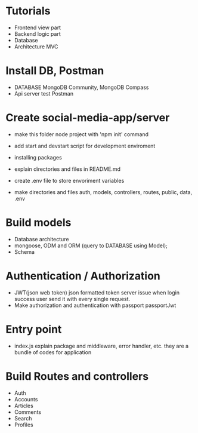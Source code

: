 # Tutorials 
- Frontend 
view part
- Backend 
logic part
- Database
- Architecture
MVC

# Install DB, Postman
- DATABASE
MongoDB Community, MongoDB Compass
- Api server test
Postman

# Create social-media-app/server
- make this folder node project with 'npm init' command
- add start and devstart script for development enviroment
- installing packages
- explain directories and files in README.md
- create .env file to store envoriment variables

- make directories and files 
auth, models, controllers, routes, public, data, .env

# Build models
- Database architecture
- mongoose, ODM and ORM (query to DATABASE using Model);
- Schema

# Authentication / Authorization 
- JWT(json web token)
json formatted token
server issue when login success 
user send it with every single request.
- Make authorization and authentication with passport
passportJwt

# Entry point
- index.js
explain package and middleware, error handler, etc.
they are a bundle of codes for application

# Build Routes and controllers
- Auth
- Accounts 
- Articles 
- Comments 
- Search 
- Profiles
